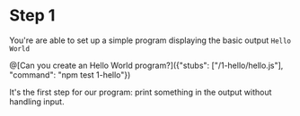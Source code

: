 # Step 1

You're are able to set up a simple program displaying the basic output `Hello World`

@[Can you create an Hello World program?]({"stubs": ["/1-hello/hello.js"], "command": "npm test 1-hello"})

It's the first step for our program: print something in the output without handling input.